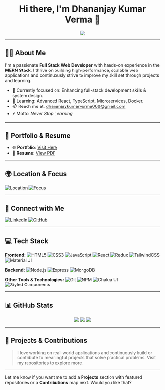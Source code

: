 <h1 align="center">Hi there, I'm Dhananjay Kumar Verma 👋</h1>

<p align="center">
  <img src="https://readme-typing-svg.herokuapp.com?font=Architects+Daughter&color=F79912&size=24&center=true&vCenter=true&lines=Full+Stack+Web+Developer;MERN+Stack+Specialist;Clean+%26+Efficient+Code+Lover;Lifelong+Learner" />
</p>

---

## 🙋‍♂️ About Me

I'm a passionate **Full Stack Web Developer** with hands-on experience in the **MERN Stack**. I thrive on building high-performance, scalable web applications and continuously strive to improve my skill set through projects and learning.

- 🔭 Currently focused on: Enhancing full-stack development skills & system design.
- 🌱 Learning: Advanced React, TypeScript, Microservices, Docker.
- 📫 Reach me at: [dhananjaykumarverma088@gmail.com](mailto:dhananjaykumarverma088@gmail.com)
- ⚡ Motto: *Never Stop Learning*

---

## 🧩 Portfolio & Resume

- 🌐 **Portfolio**: [Visit Here](https://dhananjayverma1.netlify.app/)
- 📄 **Resume**: [View PDF](https://drive.google.com/file/d/12lH0jpAiJ65XM6I3Sijuwzoy2bZBQekJ/view?usp=drive_link)

---

## 🌍 Location & Focus

![Location](https://img.shields.io/badge/Living-EastChamparan%2C%20Bihar-maroon)
![Focus](https://img.shields.io/badge/Focus-Software%20Development-teal)

---

## 🔗 Connect with Me

[![LinkedIn](https://img.shields.io/badge/LinkedIn-Dhananjay-blue?style=flat-square&logo=linkedin)](https://www.linkedin.com/in/dhananjay-kumar-verma/)
[![GitHub](https://img.shields.io/badge/GitHub-dhananjayverma-black?style=flat-square&logo=github)](https://github.com/dhananjayverma)

---

## 💻 Tech Stack

**Frontend:**
![HTML5](https://img.shields.io/badge/HTML5-E34F26?style=for-the-badge&logo=html5&logoColor=white)
![CSS3](https://img.shields.io/badge/CSS3-1572B6?style=for-the-badge&logo=css3&logoColor=white)
![JavaScript](https://img.shields.io/badge/JavaScript-F7DF1E?style=for-the-badge&logo=javascript&logoColor=black)
![React](https://img.shields.io/badge/React-20232A?style=for-the-badge&logo=react&logoColor=61DAFB)
![Redux](https://img.shields.io/badge/Redux-764ABC?style=for-the-badge&logo=redux&logoColor=white)
![TailwindCSS](https://img.shields.io/badge/Tailwind_CSS-38B2AC?style=for-the-badge&logo=tailwind-css&logoColor=white)
![Material UI](https://img.shields.io/badge/Material_UI-007FFF?style=for-the-badge&logo=mui&logoColor=white)

**Backend:**
![Node.js](https://img.shields.io/badge/Node.js-339933?style=for-the-badge&logo=nodedotjs&logoColor=white)
![Express](https://img.shields.io/badge/Express.js-000000?style=for-the-badge&logo=express&logoColor=white)
![MongoDB](https://img.shields.io/badge/MongoDB-4EA94B?style=for-the-badge&logo=mongodb&logoColor=white)

**Other Tools & Technologies:**
![Git](https://img.shields.io/badge/Git-f44d27?style=for-the-badge&logo=git&logoColor=white)
![NPM](https://img.shields.io/badge/NPM-CB3837?style=for-the-badge&logo=npm&logoColor=white)
![Chakra UI](https://img.shields.io/badge/Chakra_UI-3bc7bd?style=for-the-badge&logo=chakraui&logoColor=white)
![Styled Components](https://img.shields.io/badge/styled--components-DB7093?style=for-the-badge&logo=styled-components&logoColor=white)

---

## 📊 GitHub Stats

<p align="center">
  <img src="https://github-readme-stats.vercel.app/api?username=dhananjayverma&show_icons=true&theme=github_dark&hide_border=true&count_private=true" />
  <img src="https://github-readme-streak-stats.herokuapp.com/?user=dhananjayverma&theme=github-dark&hide_border=true" />
  <img src="https://github-readme-stats.vercel.app/api/top-langs/?username=dhananjayverma&layout=compact&theme=github_dark&hide_border=true&langs_count=10" />
</p>

---

## 📁 Projects & Contributions

> I love working on real-world applications and continuously build or contribute to meaningful projects that solve practical problems. Visit my repositories to explore more.

---

Let me know if you want me to add a **Projects** section with featured repositories or a **Contributions** map next. Would you like that?


